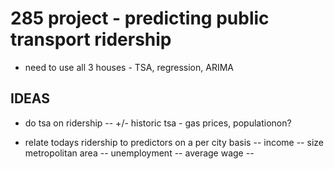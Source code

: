 285 project - predicting public transport ridership
=====

- need to use all 3 houses - TSA, regression, ARIMA

IDEAS
-----

- do tsa on ridership
-- +/- historic tsa - gas prices, populationon?


- relate todays ridership to predictors on a per city basis
-- income
-- size metropolitan area
-- unemployment
-- average wage
-- 
